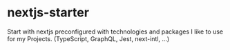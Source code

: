 # nextjs-starter
Start with nextjs preconfigured with technologies and packages I like to use for my Projects. (TypeScript, GraphQL, Jest, next-intl, ...)
